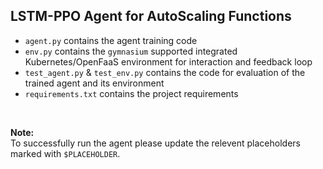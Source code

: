 ## LSTM-PPO Agent for AutoScaling Functions
-   `agent.py` contains the agent training code 
-   `env.py` contains the `gymnasium` supported integrated Kubernetes/OpenFaaS environment for interaction and feedback loop
-   `test_agent.py` & `test_env.py` contains the code for evaluation of the trained agent and its environment
-   `requirements.txt` contains the project requirements


<br>

__Note:__ <br>
To successfully run the agent please update the relevent placeholders marked with `$PLACEHOLDER`.